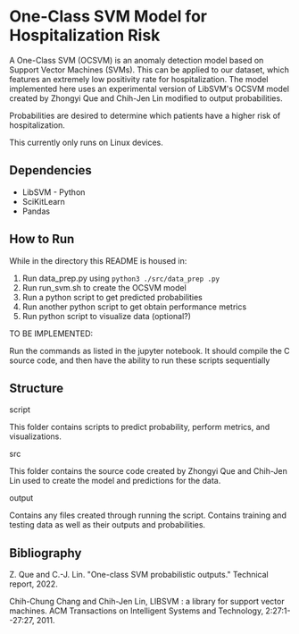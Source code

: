 # One-Class SVM Model for Hospitalization Risk 

A One-Class SVM (OCSVM) is an anomaly detection model based on Support Vector Machines (SVMs). This can be applied to our dataset, which features an extremely low positivity rate for hospitalization. The model implemented here uses an experimental version of LibSVM's OCSVM model created by Zhongyi Que and Chih-Jen Lin modified to output probabilities.

Probabilities are desired to determine which patients have a higher risk of hospitalization.

This currently only runs on Linux devices.

## Dependencies
* LibSVM - Python
* SciKitLearn
* Pandas

## How to Run
While in the directory this README is housed in:
1. Run data_prep.py using `python3 ./src/data_prep .py`
2. Run run_svm.sh to create the OCSVM model
3. Run a python script to get predicted probabilities
4. Run another python script to get obtain performance metrics
5. Run python script to visualize data (optional?)

TO BE IMPLEMENTED:

Run the commands as listed in the jupyter notebook. It should compile the C source code, and then have the ability to run these scripts sequentially

## Structure

script

This folder contains scripts to predict probability, perform metrics, and visualizations.

src

This folder contains the source code created by Zhongyi Que and Chih-Jen Lin used to create the model and predictions for the data.

output

Contains any files created through running the script. Contains training and testing data as well as their outputs and probabilities.

## Bibliography

Z. Que and C.-J. Lin. "One-class SVM probabilistic outputs." Technical report, 2022.

Chih-Chung Chang and Chih-Jen Lin, LIBSVM : a library for support vector machines. ACM Transactions on Intelligent Systems and Technology, 2:27:1--27:27, 2011.